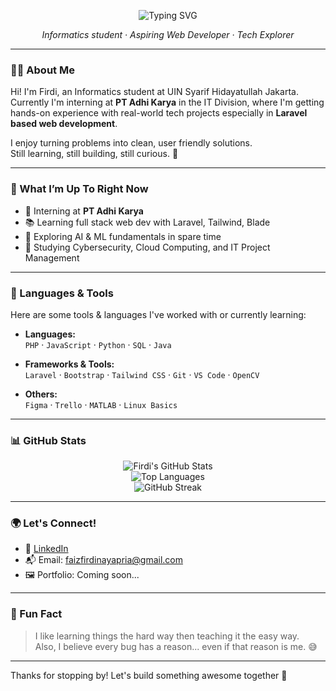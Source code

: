<!-- GitHub Profile README -->

<p align="center">
  <img src="https://readme-typing-svg.herokuapp.com?font=Fira+Code&size=24&duration=3000&pause=1000&color=00BFFF&center=true&vCenter=true&width=435&lines=Hi+there!+👋+I'm+Firdi;Welcome+to+my+GitHub+profile!" alt="Typing SVG" />
</p>

<p align="center">
  <em>Informatics student · Aspiring Web Developer · Tech Explorer</em>
</p>

---

### 👨‍💻 About Me

Hi! I'm Firdi, an Informatics student at UIN Syarif Hidayatullah Jakarta.  
Currently I'm interning at **PT Adhi Karya** in the IT Division, where I'm getting hands-on experience with real-world tech projects especially in **Laravel based web development**.

I enjoy turning problems into clean, user friendly solutions.  
Still learning, still building, still curious. 🌱

---

### 🚧 What I’m Up To Right Now

- 🔧 Interning at **PT Adhi Karya** 
- 📚 Learning full stack web dev with Laravel, Tailwind, Blade
- 🤖 Exploring AI & ML fundamentals in spare time
- 🔐 Studying Cybersecurity, Cloud Computing, and IT Project Management

---

### 🧠 Languages & Tools

Here are some tools & languages I've worked with or currently learning:

- **Languages:**  
  `PHP` · `JavaScript` · `Python` · `SQL` · `Java`

- **Frameworks & Tools:**  
  `Laravel` · `Bootstrap` · `Tailwind CSS` · `Git` · `VS Code` · `OpenCV`

- **Others:**  
  `Figma` · `Trello` · `MATLAB` · `Linux Basics`

---

### 📊 GitHub Stats

<p align="center">
  <img src="https://github-readme-stats.vercel.app/api?username=faizfrdi&show_icons=true&theme=tokyonight" alt="Firdi's GitHub Stats" />
  <br/>
  <img src="https://github-readme-stats.vercel.app/api/top-langs/?username=faizfrdi&layout=compact&theme=tokyonight" alt="Top Languages" />
  <br/>
  <img src="https://github-readme-streak-stats.herokuapp.com/?user=faizfrdi&theme=tokyonight" alt="GitHub Streak"/>
</p>

---

### 🌍 Let's Connect!

- 💼 [LinkedIn](https://www.linkedin.com/in/faiz-firdi-naya-pria)
- 📬 Email: faizfirdinayapria@gmail.com
- 🖼️ Portfolio: Coming soon...

---

### 📌 Fun Fact

> I like learning things the hard way then teaching it the easy way.  
> Also, I believe every bug has a reason... even if that reason is me. 😅

---

Thanks for stopping by! Let's build something awesome together 🚀
